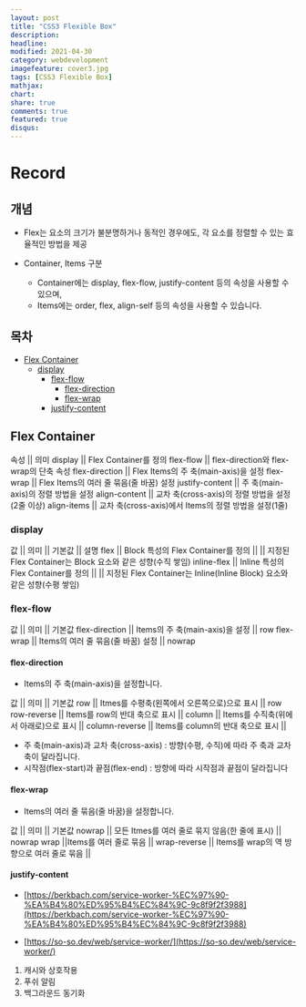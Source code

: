 ```yaml
---
layout: post
title: "CSS3 Flexible Box"
description: 
headline: 
modified: 2021-04-30
category: webdevelopment
imagefeature: cover3.jpg
tags: [CSS3 Flexible Box]
mathjax: 
chart: 
share: true
comments: true
featured: true
disqus:
---
```


# Record
## 개념
- Flex는 요소의 크기가 불분명하거나 동적인 경우에도, 각 요소를 정렬할 수 있는 효율적인 방법을 제공  

- Container, Items 구분
  - Container에는 display, flex-flow, justify-content 등의 속성을 사용할 수 있으며,
  - Items에는 order, flex, align-self 등의 속성을 사용할 수 있습니다.


## 목차
- [Flex Container](#flex-container)
  - [display](#display)
    - [flex-flow](#flex-flow)
      - [flex-direction](#flex-direction)
      - [flex-wrap](#flex-wrap)
    - [justify-content](#justify-content)

## Flex Container

속성 || 의미
display	|| Flex Container를 정의
flex-flow	|| flex-direction와 flex-wrap의 단축 속성
    flex-direction || Flex Items의 주 축(main-axis)을 설정
    flex-wrap	|| Flex Items의 여러 줄 묶음(줄 바꿈) 설정
justify-content	|| 주 축(main-axis)의 정렬 방법을 설정
align-content	|| 교차 축(cross-axis)의 정렬 방법을 설정(2줄 이상)
align-items	|| 교차 축(cross-axis)에서 Items의 정렬 방법을 설정(1줄)


### display

값 || 의미 ||	기본값 || 설명
flex || Block 특성의 Flex Container를 정의	|| || 지정된 Flex Container는 Block 요소와 같은 성향(수직 쌓임)
inline-flex || Inline 특성의 Flex Container를 정의 ||  || 지정된 Flex Container는 Inline(Inline Block) 요소와 같은 성향(수평 쌓임)


### flex-flow

값	|| 의미	|| 기본값
flex-direction	|| Items의 주 축(main-axis)을 설정	|| row
flex-wrap	|| Items의 여러 줄 묶음(줄 바꿈) 설정	|| nowrap

#### flex-direction

- Items의 주 축(main-axis)을 설정합니다.

값	|| 의미	|| 기본값
row	|| Itmes를 수평축(왼쪽에서 오른쪽으로)으로 표시	|| row
row-reverse	|| Items를 row의 반대 축으로 표시	||
column	|| Items를 수직축(위에서 아래로)으로 표시	||
column-reverse	|| Items를 column의 반대 축으로 표시 ||


- 주 축(main-axis)과 교차 축(cross-axis) : 방향(수평, 수직)에 따라 주 축과 교차 축이 달라집니다.
- 시작점(flex-start)과 끝점(flex-end) : 방향에 따라 시작점과 끝점이 달라집니다

#### flex-wrap

- Items의 여러 줄 묶음(줄 바꿈)을 설정합니다.

값	|| 의미	|| 기본값
nowrap	|| 모든 Itmes를 여러 줄로 묶지 않음(한 줄에 표시)	|| nowrap
wrap	||Items를 여러 줄로 묶음	||
wrap-reverse	|| Items를 wrap의 역 방향으로 여러 줄로 묶음 ||


#### justify-content



- [https://berkbach.com/service-worker-%EC%97%90-%EA%B4%80%ED%95%B4%EC%84%9C-9c8f9f2f3988](https://berkbach.com/service-worker-%EC%97%90-%EA%B4%80%ED%95%B4%EC%84%9C-9c8f9f2f3988)

- [https://so-so.dev/web/service-worker/](https://so-so.dev/web/service-worker/)


1. 캐시와 상호작용
2. 푸쉬 알림
3. 백그라운드 동기화

